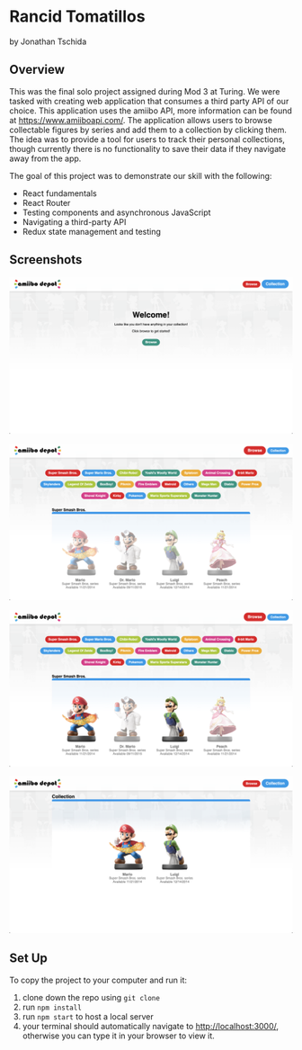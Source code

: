 # Rancid Tomatillos
by Jonathan Tschida

## Overview

This was the final solo project assigned during Mod 3 at Turing.  We were tasked with creating web application that consumes a third party API of our choice.  This application uses the amiibo API, more information can be found at https://www.amiiboapi.com/. The application allows users to browse collectable figures by series and add them to a collection by clicking them.  The idea was to provide a tool for users to track their personal collections, though currently there is no functionality to save their data if they navigate away from the app.

The goal of this project was to demonstrate our skill with the following:
 - React fundamentals
 - React Router
 - Testing components and asynchronous JavaScript
 - Navigating a third-party API
 - Redux state management and testing

## Screenshots

![Empty Collection Page](./src/screenshots/amiibo-empty-collection.png)

![Amiibo Series Page](./src/screenshots/amiibo-series.png)

![Amiibo Series Page (w/ collected amiibo)](./src/screenshots/amiibo-selected.png)

![Active Collection Page](./src/screenshots/amiibo-active-collection.png)

## Set Up

To copy the project to your computer and run it:

1. clone down the repo using `git clone`
2. run `npm install`
3. run `npm start` to host a local server
4. your terminal should automatically navigate to [http://localhost:3000/](http://localhost:3000/), otherwise you can type it in your browser to view it.
